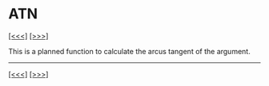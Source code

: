 # ATN

[\[\<\<\<\]](ug_25.16.md) [\[\>\>\>\]](ug_25.18.md)

This is a planned function to calculate the arcus tangent of the
argument.

-----

[\[\<\<\<\]](ug_25.16.md) [\[\>\>\>\]](ug_25.18.md)
